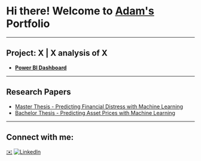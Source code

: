 # Hi there! Welcome to [Adam's](https://www.linkedin.com/in/adam-eklund-4737a8163/) Portfolio

---

## Project: X | X analysis of X

- **[Power BI Dashboard](https://github.com/EklundAdam/Portfolio)**

---

## Research Papers

- [Master Thesis - Predicting Financial Distress with Machine Learning](https://github.com/Eklundadam/Portfolio.github.io/blob/main//Master%20Thesis%20-%20Predicting%20Financial%20Distress.pdf)
- [Bachelor Thesis - Predicting Asset Prices with Machine Learning](https://github.com/Eklundadam/Portfolio.github.io/blob/main/Bachelor%20Thesis%20-%20Predicting%20Asset%20Prices.pdf)

---

## Connect with me:
 [✉️](mailto:Adameklund518@gmail.com)
 [![LinkedIn](https://img.shields.io/badge/-LinkedIn-blue?style=flat-square&logo=linkedin&logoColor=white)](https://www.linkedin.com/in/adam-eklund-4737a8163/)
